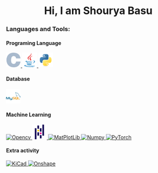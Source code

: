 
<h1 align="center">Hi, I am Shourya Basu</h1>


<h3 align="left">Languages and Tools:</h3>
<h4>Programing Language</h4>
<p align="left">
  <a href="https://www.cprogramming.com/"> <img src="https://raw.githubusercontent.com/devicons/devicon/master/icons/c/c-original.svg" alt="C" width="40" height="40"/> </a>
  <a href="https://www.java.com" > <img src="https://raw.githubusercontent.com/devicons/devicon/master/icons/java/java-original.svg" alt="Java" width="40" height="40"/> </a> 
  <a href="https://www.python.org"> <img src="https://raw.githubusercontent.com/devicons/devicon/master/icons/python/python-original.svg" alt="Python" width="40" height="40"/> </a>
<h4> Database</h4>
</p>
<p>
  <a href="https://www.mysql.com/" > <img src="https://raw.githubusercontent.com/devicons/devicon/master/icons/mysql/mysql-original-wordmark.svg" alt="MySQL" width="40" height="40"/> </a>
  <h4> Machine Learning</h4>
<p>
  <a href="https://opencv.org/" > <img src="https://www.vectorlogo.zone/logos/opencv/opencv-icon.svg" alt="Opencv" width="40" height="40"/> </a> 
  <a href="https://pandas.pydata.org/"> <img src="https://raw.githubusercontent.com/devicons/devicon/2ae2a900d2f041da66e950e4d48052658d850630/icons/pandas/pandas-original.svg" alt="Pandas" width="40" height="40"/> </a> 
  <a href="https://matplotlib.org"> <img src="https://matplotlib.org/_static/logo_dark.svg" alt="MatPlotLib"width="40" height="40"/> </a> 
  <a href="https://numpy.org"> <img src="https://github.com/numpy/numpy/blob/main/branding/logo/logomark/numpylogoicon.png?raw=true" alt="Numpy"  width="40" height="40"/> </a> 
  <a href="https://pytorch.org/"> <img src="https://pytorch.org/wp-content/uploads/2024/10/logo.svg" alt="PyTorch" width="40" height="40"/> </a> 
 
   </p>
<h4> Extra activity </h4>
<p>
   <a href="https://www.kicad.org"> <img src="https://kicad.org/img/kicad_logo_paths.svg" alt="KiCad" width="40" height="40"/> </a> 
   <a href="https://www.onshape.com/en/"> <img src="https://us.v-cdn.net/5022071/uploads/V3B85DTZQS8W/box-onshape-favicon-512-401x.png" alt="Onshape" width="40" height="40"/> </a> 
</p>
